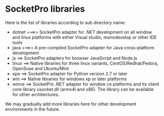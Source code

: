 # SocketPro libraries

Here is the list of libraries according to sub directory name:

- dotnet ===>> SocketPro adapter for .NET development on all window and linux platforms with either Visual studio, monodevelop or other IDE tools
- java ===>> A pre-compiled SocketPro adapter for Java cross-platform development
- js ==> SocketPro adapters for browser JavaScript and Node.js
- linux ==> Native libraries for three linux variants, CentOS/Redhat/Fedora, OpenSuse and Ubuntu/Mint
- spa ==> SocketPro adapter for Python version 2.7 or later
- win ==> Native libraries for windows xp or later platforms
- wince ==> SocketPro .NET adapter for window ce platforms and its client core library usocket.dll (armv4i and x86). The library can be available for other architectures.

We may gradually add more libraries here for other development environments in the future.
